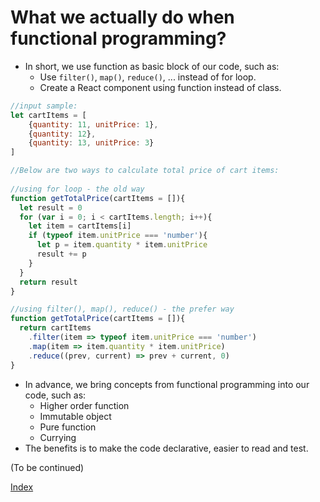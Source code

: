 # What we actually do when functional programming?

* In short, we use function as basic block of our code, such as:
  * Use `filter()`, `map()`, `reduce()`, ... instead of for loop.
  * Create a React component using function instead of class.

```javascript
//input sample: 
let cartItems = [
    {quantity: 11, unitPrice: 1},
    {quantity: 12},
    {quantity: 13, unitPrice: 3}
]

//Below are two ways to calculate total price of cart items:
        
//using for loop - the old way
function getTotalPrice(cartItems = []){
  let result = 0
  for (var i = 0; i < cartItems.length; i++){
    let item = cartItems[i]
    if (typeof item.unitPrice === 'number'){
      let p = item.quantity * item.unitPrice
      result += p
    }
  }
  return result
}

//using filter(), map(), reduce() - the prefer way
function getTotalPrice(cartItems = []){
  return cartItems
    .filter(item => typeof item.unitPrice === 'number')
    .map(item => item.quantity * item.unitPrice)
    .reduce((prev, current) => prev + current, 0)
}
```
* In advance, we bring concepts from functional programming into our code, such as:
  * Higher order function
  * Immutable object
  * Pure function
  * Currying
* The benefits is to make the code declarative, easier to read and test.

(To be continued)

[Index](README.md)

